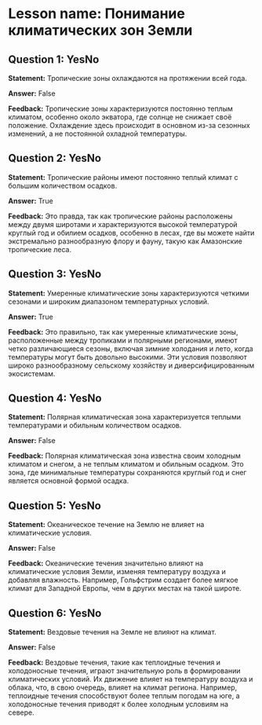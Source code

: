 # Lesson name: Понимание климатических зон Земли

## Question 1: YesNo

**Statement:** Тропические зоны охлаждаются на протяжении всей года.

**Answer:** False

**Feedback:**
Тропические зоны характеризуются постоянно теплым климатом, особенно около экватора, где солнце не снижает своё положение. Охлаждение здесь происходит в основном из-за сезонных изменений, а не постоянной охладной температуры.


## Question 2: YesNo

**Statement:** Тропические районы имеют постоянно теплый климат с большим количеством осадков.

**Answer:** True

**Feedback:**
Это правда, так как тропические районы расположены между двумя широтами и характеризуются высокой температурой круглый год и обилием осадков, особенно в лесах, где вы можете найти экстремально разнообразную флору и фауну, такую как Амазонские тропические леса.


## Question 3: YesNo

**Statement:** Умеренные климатические зоны характеризуются четкими сезонами и широким диапазоном температурных условий.

**Answer:** True

**Feedback:**
Это правильно, так как умеренные климатические зоны, расположенные между тропиками и полярными регионами, имеют четко различающиеся сезоны, включая зимние холодания и лето, когда температуры могут быть довольно высокими. Эти условия позволяют широко разнообразному сельскому хозяйству и диверсифицированным экосистемам.


## Question 4: YesNo

**Statement:** Полярная климатическая зона характеризуется теплыми температурами и обильным количеством осадков.

**Answer:** False

**Feedback:**
Полярная климатическая зона известна своим холодным климатом и снегом, а не теплым климатом и обильным осадком. Это зона, где минимальные температуры сохраняются круглый год и снег является основной формой осадка.


## Question 5: YesNo

**Statement:** Океаническое течение на Землю не влияет на климатические условия.

**Answer:** False

**Feedback:**
Океанические течения значительно влияют на климатические условия Земли, изменяя температуру воздуха и добавляя влажность. Например, Гольфстрим создает более мягкое климат для Западной Европы, чем в других местах на такой широте.


## Question 6: YesNo

**Statement:** Вездовые течения на Земле не влияют на климат.

**Answer:** False

**Feedback:**
Вездовые течения, такие как теплоидные течения и холодоносные течения, играют значительную роль в формировании климатических условий. Их движение влияет на температуру воздуха и облака, что, в свою очередь, влияет на климат региона. Например, теплоидные течения способствуют более теплым погодам на юге, а холодоносные течения приводят к более холодным условиям на севере.


